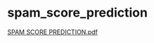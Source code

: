 # spam_score_prediction


[SPAM SCORE PREDICTION.pdf](https://github.com/birla8319/spam_score_prediction/files/8161946/SPAM.SCORE.PREDICTION.pdf)
